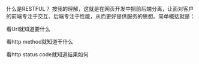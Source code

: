 什么是RESTFUL？
按我的理解，这就是在网页开发中把前后端分离，让面对客户的前端专注于交互、后端专注于性能，从而更好提供服务的思想。简单概括就是：

看Url就知道要什么

看http method就知道干什么

看http status code就知道结果如何
